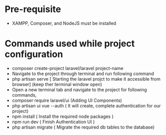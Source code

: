 # Pre-requisite 
- XAMPP, Composer, and NodeJS must be installed 


# Commands used while project configuration 
- composer create-project laravel/laravel project-name
- Navigate to the project through terminal and run following command
- php artisan serve [ Starting the laravel projct to make it accessible from browser] (keep ther terminal window open)
- Open a new terminal tab and navigate to the project for following commands,
- composer require laravel/ui (Adding UI Components)
- php artisan ui vue --auth ( It will create, complete authentication for our project)
- npm install ( Install the required node packages )
- npm run dev ( Finish Authentication UI )
- php artisan migrate ( Migrate the required db tables to the database)